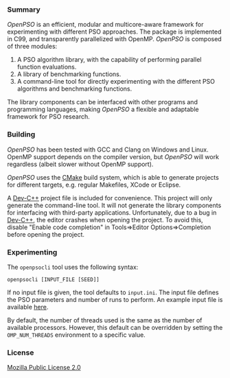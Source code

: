 ### Summary

_OpenPSO_ is an efficient, modular and multicore-aware framework for
experimenting with different PSO approaches. The package is implemented in C99,
and transparently parallelized with OpenMP. _OpenPSO_ is composed of three
modules:

1. A PSO algorithm library, with the capability of performing parallel function
evaluations.
2. A library of benchmarking functions.
3. A command-line tool for directly experimenting with the different PSO
algorithms and benchmarking functions.

The library components can be interfaced with other programs and programming
languages, making _OpenPSO_ a flexible and adaptable framework for PSO research.

### Building

_OpenPSO_ has been tested with GCC and Clang on Windows and Linux. OpenMP
support depends on the compiler version, but _OpenPSO_ will work regardless
(albeit slower without OpenMP support).  

_OpenPSO_ uses the [CMake] build system, which is able to generate projects for
different targets, e.g. regular Makefiles, XCode or Eclipse.

A [Dev-C++] project file is included for convenience. This project will only
generate the command-line tool. It will not generate the library components for
interfacing with third-party applications. Unfortunately, due to a bug in
[Dev-C++], the editor crashes when opening the project. To avoid this, disable
"Enable code completion" in Tools=>Editor Options=>Completion before opening
the project.

### Experimenting

The `openpsocli` tool uses the following syntax:

`openpsocli [INPUT_FILE [SEED]]`

If no input file is given, the tool defaults to `input.ini`. The input file
defines the PSO parameters and number of runs to perform. An example input file
is available [here](input.ini).

By default, the number of threads used is the same as the number of available
processors. However, this default can be overridden by setting the
`OMP_NUM_THREADS` environment to a specific value.

### License

[Mozilla Public License 2.0](LICENSE)

<!-- links -->
[CMake]: https://cmake.org/
[Dev-C++]: http://orwelldevcpp.blogspot.pt/
